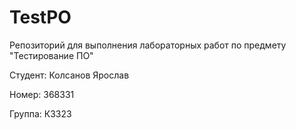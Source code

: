 # TestPO
Репозиторий для выполнения лабораторных работ по предмету "Тестирование ПО"

Студент: Колсанов Ярослав

Номер: 368331

Группа: К3323
